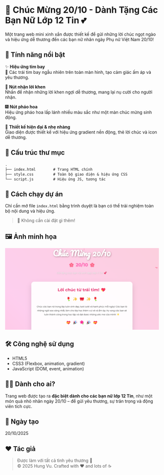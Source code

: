 # 💐 Chúc Mừng 20/10 - Dành Tặng Các Bạn Nữ Lớp 12 Tin 💕

Một trang web mini xinh xắn được thiết kế để gửi những lời chúc ngọt ngào và hiệu ứng dễ thương đến các bạn nữ nhân ngày Phụ nữ Việt Nam 20/10!

## 🎉 Tính năng nổi bật

✨ **Hiệu ứng tim bay**  
💖 Các trái tim bay ngẫu nhiên trên toàn màn hình, tạo cảm giác ấm áp và yêu thương.

🎁 **Nút nhận lời khen**  
Nhấn để nhận những lời khen ngợi dễ thương, mang lại nụ cười cho người nhận.

🎆 **Nút pháo hoa**  
Hiệu ứng pháo hoa lấp lánh nhiều màu sắc như một màn chúc mừng sinh động.

🌹 **Thiết kế hiện đại & nhẹ nhàng**  
Giao diện được thiết kế với hiệu ứng gradient nền động, thẻ lời chúc và icon dễ thương.

## 📂 Cấu trúc thư mục
```
.
├── index.html        # Trang HTML chính
├── style.css         # Toàn bộ giao diện & hiệu ứng CSS
└── script.js         # Hiệu ứng JS, tương tác
```

## 🚀 Cách chạy dự án

Chỉ cần mở file `index.html` bằng trình duyệt là bạn có thể trải nghiệm toàn bộ nội dung và hiệu ứng.

> 📌 Không cần cài đặt gì thêm!

## 🖼️ Ảnh minh họa 

![preview](image/ScreenShot.png)

## 🛠️ Công nghệ sử dụng

- HTML5
- CSS3 (Flexbox, animation, gradient)
- JavaScript (DOM, event, animation)

## 👩‍🎓 Dành cho ai?

Trang web được tạo ra **đặc biệt dành cho các bạn nữ lớp 12 Tin**, như một món quà nhỏ nhân ngày 20/10 – để gửi yêu thương, sự trân trọng và động viên tích cực.

## 📅 Ngày tạo

20/10/2025

## ❤️ Tác giả

> Được làm với tất cả tình yêu thương 💖  
> &copy; 2025 Hung Vu. Crafted with ❤️ and lots of ☕